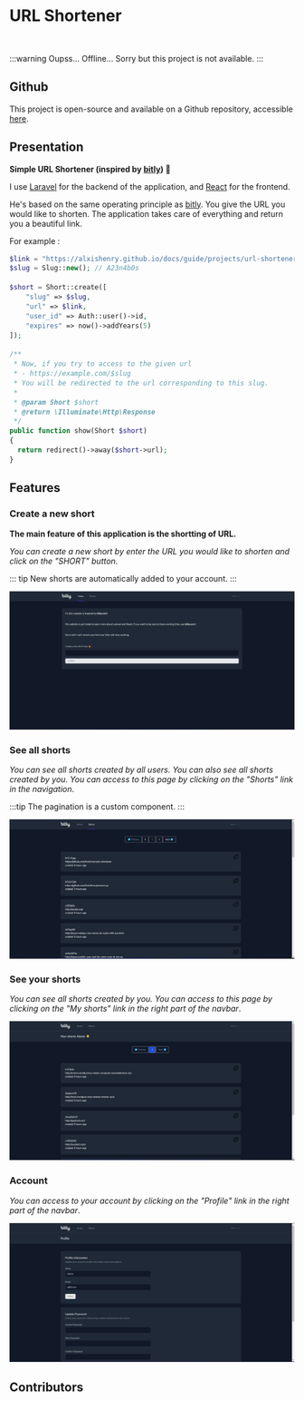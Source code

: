 <script setup>
	import { VPTeamMembers } from 'vitepress/theme'

	const additionalsMembers = []

	const members = [
		...additionalsMembers,
		{
			avatar: "https://github.com/AlxisHenry.png",
			name: "Alexis Henry",
			title: "Contributor",
			links: [
				{ icon: "github", link: "https://github.com/Alxishenry" },
				{
					icon: "linkedin",
					link: "https://www.linkedin.com/in/alexishenry03",
				},
			],
		},
	];
</script>

# URL Shortener <Badge type="tip" text="v0.1.1" />

<br>

:::warning Oupss... 
Offline... Sorry but this project is not available.
:::

## Github

This project is open-source and available on a Github repository, accessible [here](https://github.com/AlxisHenry/url-shortener). 

## Presentation

**Simple URL Shortener (inspired by [bitly](https://bitly.com/)) 🔗**

I use [Laravel](https://laravel.com/) for the backend of the application, and [React](https://fr.reactjs.org/) for the frontend.

He's based on the same operating principle as [bitly](https://bitly.com/). You give the URL you would like to shorten. The application takes care of everything and return you a beautiful link.

For example :

```php
$link = "https://alxishenry.github.io/docs/guide/projects/url-shortener";
$slug = Slug::new(); // A23n4b0s

$short = Short::create([
	"slug" => $slug,
	"url" => $link,
	"user_id" => Auth::user()->id,
	"expires" => now()->addYears(5)
]);

/**
 * Now, if you try to access to the given url
 * - https://example.com/$slug
 * You will be redirected to the url corresponding to this slug.
 * 
 * @param Short $short
 * @return \Illuminate\Http\Response
 */
public function show(Short $short)
{
  return redirect()->away($short->url);
}
```

## Features

### Create a new short

**The main feature of this application is the shortting of URL.**

*You can create a new short by enter the URL you would like to shorten and click on the "SHORT" button.*

::: tip
New shorts are automatically added to your account.
:::

![Create a new short](/static/shortener-new.png)

### See all shorts

*You can see all shorts created by all users. You can also see all shorts created by you. You can access to this page by clicking on the "Shorts" link in the navigation*.

:::tip
The pagination is a custom component.
:::

![See all shorts](/static/shortener-shorts.png)

### See your shorts

*You can see all shorts created by you. You can access to this page by clicking on the "My shorts" link in the right part of the navbar*.

![See your shorts](/static/shortener-user-shorts.png)

### Account

*You can access to your account by clicking on the "Profile" link in the right part of the navbar*.

![Profile](/static/shortener-profile.png)

## Contributors

<VPTeamMembers size="medium" :members="members" />
